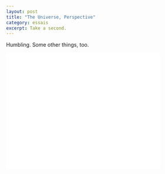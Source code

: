 ```yaml
---
layout: post
title: "The Universe, Perspective"
category: essais
excerpt: Take a second.   
---
```


Humbling. Some other things, too.  

<iframe width="420" height="315" src="//www.youtube.com/embed/17jymDn0W6U" frameborder="0"> </iframe>  

<a href="https://plus.google.com/+VincentBarr0?rel=author"></a>
